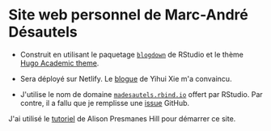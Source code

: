 # Site web personnel de Marc-André Désautels

* Construit en utilisant le paquetage [`blogdown`](https://bookdown.org/yihui/blogdown/) de RStudio et le thème [Hugo Academic theme](https://github.com/gcushen/hugo-academic).

* Sera déployé sur Netlify. Le [blogue](https://yihui.name/en/2017/06/netlify-instead-of-github-pages/) de Yihui Xie m'a convaincu.

* J'utilise le nom de domaine [`madesautels.rbind.io`](https://madesautels.rbind.io/) offert par RStudio. Par contre, il a fallu que je remplisse une [issue](https://github.com/rbind/support/issues/97) GitHub.

J'ai utilisé le [tutoriel](https://apreshill.rbind.io/post/up-and-running-with-blogdown/) de Alison Presmanes Hill pour démarrer ce site.